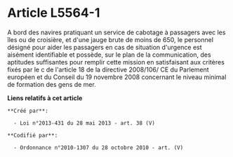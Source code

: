# Article L5564-1

A bord des navires pratiquant un service de cabotage à passagers avec les îles ou de croisière, et d'une jauge brute de moins
de 650, le personnel désigné pour aider les passagers en cas de situation d'urgence est aisément identifiable et possède, sur
le plan de la communication, des aptitudes suffisantes pour remplir cette mission en satisfaisant aux critères fixés par le c
de l'article 18 de la directive 2008/106/ CE du Parlement européen et du Conseil du 19 novembre 2008 concernant le niveau
minimal de formation des gens de mer.

**Liens relatifs à cet article**

	**Créé par**:

	  - Loi n°2013-431 du 28 mai 2013 - art. 38 (V)

	**Codifié par**:

	  - Ordonnance n°2010-1307 du 28 octobre 2010 - art. (V)
